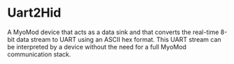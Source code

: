 # Uart2Hid
A MyoMod device that acts as a data sink and that converts the real-time 8-bit data stream to UART using an ASCII hex format. This UART stream can be interpreted by a device without the need for a full MyoMod communication stack.
